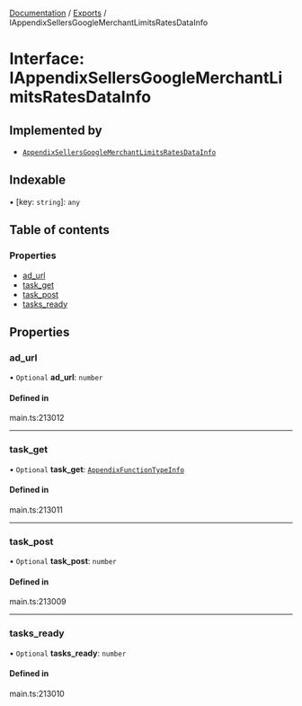 [Documentation](../README.md) / [Exports](../modules.md) / IAppendixSellersGoogleMerchantLimitsRatesDataInfo

# Interface: IAppendixSellersGoogleMerchantLimitsRatesDataInfo

## Implemented by

- [`AppendixSellersGoogleMerchantLimitsRatesDataInfo`](../classes/AppendixSellersGoogleMerchantLimitsRatesDataInfo.md)

## Indexable

▪ [key: `string`]: `any`

## Table of contents

### Properties

- [ad\_url](IAppendixSellersGoogleMerchantLimitsRatesDataInfo.md#ad_url)
- [task\_get](IAppendixSellersGoogleMerchantLimitsRatesDataInfo.md#task_get)
- [task\_post](IAppendixSellersGoogleMerchantLimitsRatesDataInfo.md#task_post)
- [tasks\_ready](IAppendixSellersGoogleMerchantLimitsRatesDataInfo.md#tasks_ready)

## Properties

### ad\_url

• `Optional` **ad\_url**: `number`

#### Defined in

main.ts:213012

___

### task\_get

• `Optional` **task\_get**: [`AppendixFunctionTypeInfo`](../classes/AppendixFunctionTypeInfo.md)

#### Defined in

main.ts:213011

___

### task\_post

• `Optional` **task\_post**: `number`

#### Defined in

main.ts:213009

___

### tasks\_ready

• `Optional` **tasks\_ready**: `number`

#### Defined in

main.ts:213010

